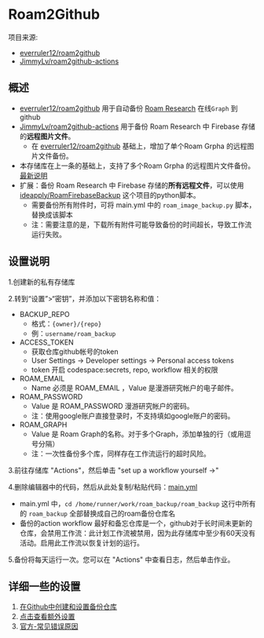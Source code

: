 # Roam2Github

项目来源: 
- [everruler12/roam2github](https://github.com/everruler12/roam2github)
- [JimmyLv/roam2github-actions](https://github.com/JimmyLv/roam2github-actions)


## 概述

- [everruler12/roam2github](https://github.com/everruler12/roam2github) 用于自动备份 [Roam Research](https://roamresearch.com/#/app) 在线`Graph` 到 github
- [JimmyLv/roam2github-actions](https://github.com/JimmyLv/roam2github-actions) 用于备份 Roam Research 中 Firebase 存储的**远程图片文件**。
  - 在 [everruler12/roam2github](https://github.com/everruler12/roam2github) 基础上，增加了单个Roam Grpha 的远程图片文件备份。
- 本存储库在上一条的基础上，支持了多个Roam Grpha 的远程图片文件备份。[最新说明](../README.md)
- 扩展：备份 Roam Research 中 Firebase 存储的**所有远程文件**，可以使用 [ideapply/RoamFirebaseBackup](https://github.com/ideapply/RoamFirebaseBackup) 这个项目的python脚本。
  - 需要备份所有附件时，可将 main.yml 中的 `roam_image_backup.py` 脚本，替换成该脚本
  - 注：需要注意的是，下载所有附件可能导致备份的时间超长，导致工作流运行失败。


## 设置说明

1.创建新的私有存储库

2.转到“设置”>“密钥”，并添加以下密钥名称和值：

- BACKUP_REPO
  - 格式：`{owner}/{repo}`
  - 例：`username/roam_backup`
- ACCESS_TOKEN
  - 获取仓库github帐号的token
  - User Settings -> Developer settings -> Personal access tokens
  - token 开启 codespace:secrets, repo, workflow 相关的权限
- ROAM_EMAIL
  - Name 必须是 ROAM_EMAIL ，Value 是漫游研究帐户的电子邮件。
- ROAM_PASSWORD
  - Value 是 ROAM_PASSWORD 漫游研究帐户的密码。
  - 注：使用google账户直接登录时，不支持填如google账户的密码。
- ROAM_GRAPH
  - Value 是 Roam Graph的名称。对于多个Graph，添加单独的行（或用逗号分隔）
  - 注：一次性备份多个库，同样存在工作流运行的超时风险。

3.前往存储库 "Actions"，然后单击 "set up a workflow yourself →"

4.删除编辑器中的代码，然后从此处复制/粘贴代码：[main.yml](../.github/workflows/main.yml)

- main.yml 中，`cd /home/runner/work/roam_backup/roam_backup` 这行中所有的 `roam_backup` 全部替换成自己的roam备份仓库名
- 备份的action workflow 最好和备忘仓库是一个，github对于长时间未更新的仓库，会禁用工作流：此计划工作流被禁用，因为此存储库中至少有60天没有活动。启用此工作流以恢复计划的运行。

5.备份将每天运行一次。您可以在 "Actions" 中查看日志，然后单击作业。


## 详细一些的设置

1. [在Github中创建和设置备份仓库](./1.Create%20a%20new%20github%20repository%20and%20set%20it%20up.md)
2. [点击查看额外设置](./2.Settings%20for%20main.yml.md)
3. [官方-常见错误原因](https://github.com/everruler12/roam2github/blob/main/documentation/Common%20error%20causes.md)

